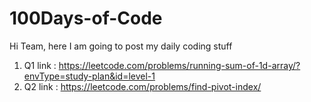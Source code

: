 # 100Days-of-Code
Hi Team, here I am going to post my daily coding stuff

1. Q1 link : https://leetcode.com/problems/running-sum-of-1d-array/?envType=study-plan&id=level-1
2. Q2 link : https://leetcode.com/problems/find-pivot-index/
